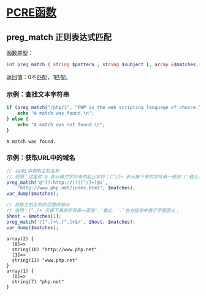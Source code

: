 # [PCRE函数](https://github.com/mumingv/php/tree/master/func/pcre)

## preg_match 正则表达式匹配

函数原型：

```php
int preg_match ( string $pattern , string $subject [, array &$matches [, int $flags = 0 [, int $offset = 0 ]]] )
```

返回值：0不匹配，1匹配。

### 示例：查找文本字符串

```php
if (preg_match("/php/i", "PHP is the web scripting language of choice.")) {
    echo "A match was found.\n";
} else {
    echo "A match was not found.\n";
}
```
```
A match was found.
```


### 示例：获取URL中的域名

```php
// 从URL中获取主机名称
// 说明：这里的 @ 表示模式字符串的起止字符；[^/]+ 表示接下来的字符串一直到'/'截止。
preg_match('@^(?:http://)?([^/]+)@i',
    "http://www.php.net/index.html", $matches);
var_dump($matches);

// 获取主机名称的后面两部分
// 说明：[^.]+ 示接下来的字符串一直到'.'截止，'.'在方括号中表示字面意义；
$host = $matches[1];
preg_match('/[^.]+\.[^.]+$/', $host, $matches);
var_dump($matches);
```
```
array(2) {
  [0]=>
  string(18) "http://www.php.net"
  [1]=>
  string(11) "www.php.net"
}
array(1) {
  [0]=>
  string(7) "php.net"
}
```






